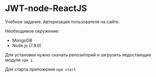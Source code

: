 # JWT-node-ReactJS

Учебное задание. Авторизация пользователя на сайте.

Необходимое окружение:
* MongoDB
* Node.js (7.9.0)

Для установки нужно скачать репозиторий и загрузить недостающие модули `npm i`.

Для старта приложения `npm start`